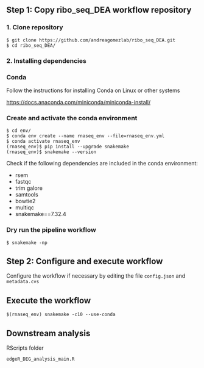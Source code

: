## Step 1: Copy ribo_seq_DEA workflow repository

### 1. Clone repository
```shell
$ git clone https://github.com/andreagomezlab/ribo_seq_DEA.git
$ cd ribo_seq_DEA/
```

### 2. Installing dependencies

### Conda
Follow the instructions for installing Conda on Linux or other systems

https://docs.anaconda.com/miniconda/miniconda-install/

### Create and activate the conda environment
```shell
$ cd env/
$ conda env create --name rnaseq_env --file=rnaseq_env.yml 
$ conda activate rnaseq_env
(rnaseq_env)$ pip install --upgrade snakemake
(rnaseq_env)$ snakemake --version
```
Check if the following dependencies are included in the conda environment:
* rsem
* fastqc
* trim galore
* samtools
* bowtie2
* multiqc
* snakemake==7.32.4

### Dry run the pipeline workflow
```shell
$ snakemake -np
```

## Step 2: Configure and execute workflow

Configure the workflow if necessary by editing the file <code>config.json</code> and <code>metadata.cvs</code>

## Execute the workflow

```shell
$(rnaseq_env) snakemake -c10 --use-conda

```
## Downstream analysis

RScripts folder
``` shell
edgeR_DEG_analysis_main.R
```